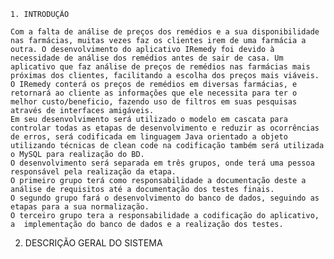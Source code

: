     1. INTRODUÇÃO
		
	Com a falta de análise de preços dos remédios e a sua disponibilidade nas farmácias, muitas vezes faz os clientes irem de uma farmácia a outra. O desenvolvimento do aplicativo IRemedy foi devido à necessidade de análise dos remédios antes de sair de casa. Um aplicativo que faz análise de preços de remédios nas farmácias mais próximas dos clientes, facilitando a escolha dos preços mais viáveis.
	O IRemedy conterá os preços de remédios em diversas farmácias, e retornará ao cliente as informações que ele necessita para ter o melhor custo/beneficio, fazendo uso de filtros em suas pesquisas através de interfaces amigáveis.
	Em seu desenvolvimento será utilizado o modelo em cascata para controlar todas as etapas de desenvolvimento e reduzir as ocorrências de erros, será codificada em linguagem Java orientado a objeto utilizando técnicas de clean code na codificação também será utilizada o MySQL para realização do BD.
	O desenvolvimento será separada em três grupos, onde terá uma pessoa responsável pela realização da etapa.
	O primeiro grupo terá como responsabilidade a documentação deste a análise de requisitos até a documentação dos testes finais.
	O segundo grupo fará o desenvolvimento do banco de dados, seguindo as etapas para a sua normalização.
	O terceiro grupo tera a responsabilidade a codificação do aplicativo, a  implementação do banco de dados e a realização dos testes.

2.	DESCRIÇÃO GERAL DO SISTEMA
	
	
